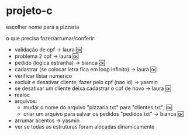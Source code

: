 # projeto-c

escolher nome para a pizzaria

o que precisa fazer/arrumar/conferir:
- validação de cpf -> laura 🆗
- problema 2 cpf -> laura 🆗
- pedido (logica estranha) -> bianca 🆗
- cadastrar (se colocar letra fica em loop infinito) -> laura 🆗
- verificar listar numerico
- excluir e desativar cliente, fazer pelo cpf (nao id) -> yasmin
- se desativar um cliente deixa cadastrar o cpf de novo -> laura 🆗
- realoc
- arquivos:
   - mudar o nome do arquivo "pizzaria.txt" para "clientes.txt"; 🆗
   - criar um arquivo para salvar os pedidos "pedidos.txt" -> bianca 🆗
- arrumar acentos -> yasmin
- ver se todas as estruturas foram alocadas dinamicamente
